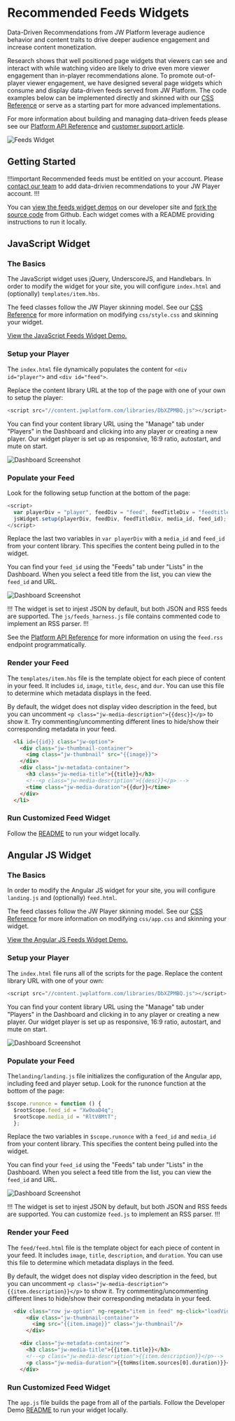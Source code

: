 # Recommended Feeds Widgets

Data-Driven Recommendations from JW Platform leverage audience behavior and content traits to drive deeper audience engagement and increase content monetization. 

Research shows that well positioned page widgets that viewers can see and interact with while watching video are likely to drive even more viewer engagement than in-player recommendations alone. To promote out-of-player viewer engagement, we have designed several page widgets which consume and display data-driven feeds served from JW Platform. The code examples below can be implemented directly and skinned with our [CSS Reference](/delivery-api/widgets/playlist-widget-css-reference.md) or serve as a starting part for more advanced implementations. 

For more information about building and managing data-driven feeds please see our [Platform API Reference](//developer.jwplayer.com/jw-platform/reference/v1/urls/feeds.html) and [customer support article](//support.jwplayer.com/customer/en/portal/articles/2383600-building-managing-data-driven-feeds).

![Feeds Widget](/images/playlist-widget.png)

## Getting Started

!!!important
Recommended feeds must be entitled on your account. Please [contact our team](https://www.jwplayer.com/contact-us/?utm_source=developer&utm_medium=CTA&utm_campaign=platform-docs) to add data-drivien recommendations to your JW Player account.
!!!

You can [view the feeds widget demos](//developer.jwplayer.com/jw-player/demos/customization/) on our developer site and [fork the source code](//github.com/jwplayer/jwdeveloper-demos/tree/master/demos/customization/) from Github. Each widget comes with a README providing instructions to run it locally.

## JavaScript Widget

### The Basics

The JavaScript widget uses jQuery, UnderscoreJS, and Handlebars. In order to modify the widget for your site, you will configure `index.html` and (optionally) `templates/item.hbs`. 

The feed classes follow the JW Player skinning model. See our [CSS Reference](/delivery-api/widgets/playlist-widget-css-reference.md) for more information on modifying `css/style.css` and skinning your widget. 

[View the JavaScript Feeds Widget Demo.](//developer.jwplayer.com/jw-player/demos/customization/feeds-js/)

### Setup your Player

The `index.html` file dynamically populates the content for `<div id="player">` and `<div id="feed">`.

Replace the content library URL at the top of the page with one of your own to setup the player:

```javascript
<script src="//content.jwplatform.com/libraries/DbXZPMBQ.js"></script>
```

You can find your content library URL using the "Manage" tab under "Players" in the Dashboard and clicking into any player or creating a new player. Our widget player is set up as responsive, 16:9 ratio, autostart, and mute on start.

![Dashboard Screenshot](/images/feeds-content-url.png)

### Populate your Feed

Look for the following setup function at the bottom of the page:

```javascript
<script>
  var playerDiv = "player", feedDiv = "feed", feedTitleDiv = "feedtitle", media_id = "uNXCVIsW", feed_id = "Xw0oaD4q";
  jsWidget.setup(playerDiv, feedDiv, feedTitleDiv, media_id, feed_id);
</script>
```

Replace the last two variables in `var playerDiv` with a `media_id` and `feed_id` from your content library. This specifies the content being pulled in to the widget.

You can find your `feed_id` using the "Feeds" tab under "Lists" in the Dashboard. When you select a feed title from the list, you can view the `feed_id` and URL.

![Dashboard Screenshot](/images/feeds-dashboard.png)

!!!
The widget is set to injest JSON by default, but both JSON and RSS feeds are supported. The `js/feeds_harness.js` file contains commented code to implement an RSS parser.
!!!

See the [Platform API Reference](//developer.jwplayer.com/jw-platform/reference/v1/urls/feeds.html) for more information on using the `feed.rss` endpoint programmatically.

### Render your Feed

The `templates/item.hbs` file is the template object for each piece of content in your feed. It includes `id`, `image`, `title`, `desc`, and `dur`. You can use this file to determine which metadata displays in the feed.

By default, the widget does not display video description in the feed, but you can uncomment `<p class="jw-media-description">{{desc}}</p>` to show it. Try commenting/uncommenting different lines to hide/show their corresponding metadata in your feed.

```HTML
  <li id={{id}} class="jw-option">
    <div class="jw-thumbnail-container">
      <img class="jw-thumbnail" src="{{image}}">
    </div>
    <div class="jw-metadata-container">
      <h3 class="jw-media-title">{{title}}</h3>
      <!--<p class="jw-media-description">{{desc}}</p> -->
      <time class="jw-media-duration">{{dur}}</time>
    </div>
  </li>
```

### Run Customized Feed Widget

Follow the [README](//github.com/jwplayer/jwdeveloper-demos/tree/master/demos/customization/feeds-js/README.md) to run your widget locally.

## Angular JS Widget

### The Basics

In order to modify the Angular JS widget for your site, you will configure `landing.js` and (optionally) `feed.html`.

The feed classes follow the JW Player skinning model. See our [CSS Reference](/building_your_site/widgets/feeds_widget_css_reference.md) for more information on modifying `css/app.css` and skinning your widget. 

[View the Angular JS Feeds Widget Demo.](//developer.jwplayer.com/jw-player/demos/customization/feeds-angular-js/#/feedExample)

### Setup your Player

The `index.html` file runs all of the scripts for the page. Replace the content library URL with one of your own:

```javascript
<script src="//content.jwplatform.com/libraries/DbXZPMBQ.js"></script>
```

You can find your content library URL using the "Manage" tab under "Players" in the Dashboard and clicking in to any player or creating a new player. Our widget player is set up as responsive, 16:9 ratio, autostart, and mute on start.

![Dashboard Screenshot](/images/feeds-content-url.png)

### Populate your Feed

The`landing/landing.js` file initializes the configuration of the Angular app, including feed and player setup. Look for the runonce function at the bottom of the page:

```javascript
$scope.runonce = function () {
  $rootScope.feed_id = "Xw0oaD4q";
  $rootScope.media_id = "RltV8MtT";
  };
```

Replace the two variables in `$scope.runonce` with a `feed_id` and `media_id` from your content library. This specifies the content being pulled into the widget.

You can find your `feed_id` using the "Feeds" tab under "Lists" in the Dashboard. When you select a feed title from the list, you can view the `feed_id` and URL.

![Dashboard Screenshot](/images/feeds-dashboard.png)

!!!
The widget is set to injest JSON by default, but both JSON and RSS feeds are supported. You can customize `feed.js` to implement an RSS parser.
!!!

### Render your Feed

The `feed/feed.html` file is the template object for each piece of content in your feed. It includes `image`, `title`, `description`, and `duration`. You can use this file to determine which metadata displays in the feed.

By default, the widget does not display video description in the feed, but you can uncomment `<p class="jw-media-description">{{item.description}}</p>` to show it. Try commenting/uncommenting different lines to hide/show their corresponding metadata in your feed.

```HTML
  <div class="row jw-option" ng-repeat="item in feed" ng-click="loadVideo(item)">
      <div class="jw-thumbnail-container">
        <img src="{{item.image}}" class="jw-thumbnail"/>
      </div>

    <div class="jw-metadata-container">
      <h3 class="jw-media-title">{{item.title}}</h3>
      <!--<p class="jw-media-description">{{item.description}}</p>-->
      <p class="jw-media-duration">{{toHms(item.sources[0].duration)}}</p>
    </div>
```

### Run Customized Feed Widget

The `app.js` file builds the page from all of the partials. Follow the Developer Demo [README](//github.com/jwplayer/jwdeveloper-demos/blob/developer-showcase/README.md) to run your widget locally.